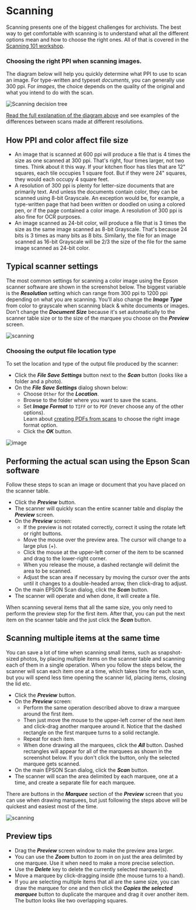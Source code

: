 # Scanning

Scanning presents one of the biggest challenges for archivists. The best way to get comfortable with scanning is to
understand what all the different options mean and how to choose the right ones. All of that is covered in the
[Scanning 101 workshop](Scanning-101-Workshot-by-George-Soules.pdf).

### Choosing the right PPI when scanning images.

The diagram below will help you quickly determine what PPI to use to scan an image. For type-written and
typeset *documents*, you can generally use 300 ppi. For *images*, the choice depends on the
quality of the original and what you intend to do with the scan.

![Scanning decision tree](best-practices-3.jpg)

[Read the full explanation of the diagram above](Scanner-PPI-Decision-Tree-by-George-Soules.pdf) and see examples
of the differences between scans made at different resolutions.

## How PPI and color affect file size

-   An image that is scanned at 600 ppi will produce a file that is 4 times the size as one scanned at 300 ppi.
    That's right, four times larger, not two times. Think about it this way. If your kitchen floor has tiles
    that are 12" squares, each tile occupies 1 square foot. But if they were 24" squares, they would each occupy 4
    square feet.
-   A resolution of 300 ppi is plenty for letter-size documents that are primarily text. And unless the
    documents contain color, they can be scanned using 8-bit Grayscale. An exception would be, for example, a type-written
    page that had been written or doodled on using a colored pen, or if the page contained a color image.
    A resolution of 300 ppi is also fine for OCR purposes.
-   An image scanned as 24-bit color, will produce a file that is 3 times the size as the same image scanned as 8-bit Grayscale.
    That's because 24 bits is 3 times as many bits as 8 bits. Similarly, the file for an image scanned as 16-bit Grayscale
    will be 2/3 the size of the file for the same image scanned as 24-bit color.


## Typical scanner settings

The most common settings for scanning a color image using the Epson scanner software are shown in the screenshot below.
The biggest variable is the **_Resolution_** setting which can range from 300 ppi to 1200 ppi depending on what you are scanning.
You'll also change the **_Image Type_** from color to grayscale when scanning black & white documents or images.
Don't change the **_Document Size_** because it's set automatically to the scanner table size or to the size
of the marquee you choose on the **_Preview_** screen. 

![scanning](scanning-1.jpg)

### Choosing the output file location type

To set the location and type of the output file produced by the scanner:

-   Click the **_File Save Settings_** button next to the **_Scan_** button (looks like a folder and a photo).
-   On the **_File Save Settings_** dialog shown below:
    -   Choose `Other` for the **_Location_**.
    -   Browse to the folder where you want to save the scans.
    -   Set **_Image Format_** to `TIFF` or to `PDF` (never choose any of the other options).  
        Learn about [creating PDFs from scans](/archivist/creating-pdfs/) to choose the right image format option.
    -   Click the **_OK_** button.

![image](accessioning-20.jpg)

## Performing the actual scan using the Epson Scan software
Follow these steps to scan an image or document that you have placed on the scanner table.

-   Click the **_Preview_** button.
-   The scanner will quickly scan the entire scanner table and display the **_Preview_** screen.
-   On the **_Preview_** screen:
    -   If the preview is not rotated correctly, correct it using the rotate left or right buttons.
    -   Move the mouse over the preview area. The cursor will change to a large plus (+).
    -   Click the mouse at the upper-left corner of the item to be scanned and drag to the lower-right corner.
    -   When you release the mouse, a dashed rectangle will delimit the area to be scanned.
    -   Adjust the scan area if necessary by moving the cursor over the ants until it changes to a double-headed arrow,
        then click-drag to adjust.
-   On the main EPSON Scan dialog, click the **_Scan_** button.
-   The scanner will operate and when done, it will create a file.

When scanning several items that all the same size, you only need to perform the preview step for the first item.
After that, you can put the next item on the scanner table and the just click the **_Scan_** button.

## Scanning multiple items at the same time
You can save a lot of time when scanning small items, such as snapshot-sized photos, by placing multiple items on the
scanner table and scanning each of them in a single operation. When you follow the steps below, the scanner will scan
each item one at a time, which takes time for each scan, but you will spend less time opening the scanner lid, placing
items, closing the lid etc.

-   Click the **_Preview_** button.
-   On the **_Preview_** screen:
    -   Perform the same operation described above to draw a marquee around the first item.
    -   Then just move the mouse to the upper-left corner of the next item and click-drag another marquee around it.
        Notice that the dashed rectangle on the first marquee turns to a solid rectangle.
    -   Repeat for each item.
    -   When done drawing all the marquees, click the **_All_** button. Dashed rectangles will appear
        for all of the marquees as shown in the screenshot below. If you don't click the button, only the selected marquee gets scanned.
-   On the main EPSON Scan dialog, click the **_Scan_** button.
-   The scanner will scan the area delimited by each marquee, one at a time, and create a separate file for each marquee.

There are buttons in the **_Marquee_** section of the **_Preview_** screen that you can use when drawing
marquees, but just following the steps above will be quickest and easiest most of the time.

![scanning](scanning-2.jpg)

## Preview tips
-   Drag the **_Preview_** screen window to make the preview area larger.
-   You can use the **_Zoom_** button to zoom in on just the area delimited by one marquee. Use it when need to make a more precise selection.
-   Use the **_Delete_** key to delete the currently selected marquee(s).
-   Move a marquee by click-dragging inside (the mouse turns to a hand).
-   If you are selecting multiple items that all are the same size, you can draw the marquee for one and then click
    the **_Copies the selected marquee_** button to duplicate the marquee and drag it over another item. The button looks
    like two overlapping squares.
